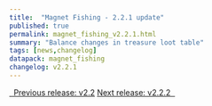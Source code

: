 ```yaml
---
title:  "Magnet Fishing - 2.2.1 update"
published: true
permalink: magnet_fishing_v2.2.1.html
summary: "Balance changes in treasure loot table"
tags: [news,changelog]
datapack: magnet_fishing
changelog: v2.2.1
---
```


<div class="btn-group">
    <a href="magnet_fishing_v2.2.html" role="button" class="btn btn-primary"><i class="fa fa-caret-left"></i>&nbsp; Previous release: v2.2</a>
    <a href="magnet_fishing_v2.2.2.html" role="button" class="btn btn-primary">Next release: v2.2.2 &nbsp;<i class="fa fa-caret-right"></i></a>
</div>